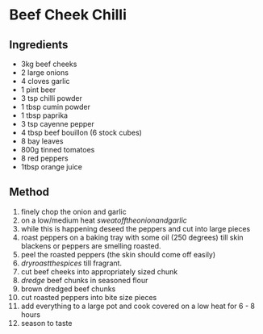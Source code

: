 # Beef Cheek Chilli

## Ingredients
- 3kg beef cheeks
- 2 large onions
- 4 cloves garlic
- 1 pint beer
- 3 tsp chilli powder
- 1 tbsp cumin powder
- 1 tbsp paprika
- 3 tsp cayenne pepper
- 4 tbsp beef bouillon (6 stock cubes)
- 8 bay leaves
- 800g tinned tomatoes
- 8 red peppers
- 1tbsp orange juice

## Method
1. finely chop the onion and garlic
2. on a low/medium heat $sweat off the onion and garlic$
3. while this is happening deseed the peppers and cut into large pieces
4. roast peppers on a baking tray with some oil (250 degrees) till skin blackens
   or peppers are smelling roasted.
5. peel the roasted peppers (the skin should come off easily)
6. $dry roast the spices$ till fragrant.
7. cut beef cheeks into appropriately sized chunk
8. $dredge$ beef chunks in seasoned flour
9. brown dredged beef chunks
10. cut roasted peppers into bite size pieces
11. add everything to a large pot and cook covered on a low heat for 6 - 8 hours
12. season to taste
